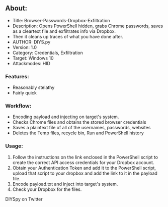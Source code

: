 ## About:
* Title: Browser-Passwords-Dropbox-Exfiltration
* Description: Opens PowerShell hidden, grabs Chrome passwords, saves as a cleartext file and exfiltrates info via Dropbox.
* Then it cleans up traces of what you have done after.
* AUTHOR: DIYS.py
* Version: 1.0
* Category: Credentials, Exfiltration
* Target: Windows 10
* Attackmodes: HID

### Features:
* Reasonably stelathy
* Fairly quick

### Workflow:
* Encoding payload and injecting on target's system.
* Checks Chrome files and obtains the stored browser credentials
* Saves a plaintext file of all of the usernames, passwords, websites 
* Deletes the Temp files, recycle bin, Run and PowerShell history

### Usage:
1. Follow the instructions on the link enclosed in the PowerShell script to create the correct API access credentials for your Dropbox account.
2. Obtain your Authentication Token and add it to the PowerShell script, upload that script to your dropbox and add the link to it in the payload file.
3. Encode payload.txt and inject into target's system.
4. Check your Dropbox for the files.


DIYSpy on Twitter
